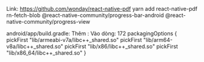Link: https://github.com/wonday/react-native-pdf
yarn add react-native-pdf rn-fetch-blob @react-native-community/progress-bar-android @react-native-community/progress-view

android/app/build.gradle:
Thêm : Vào dòng: 172
packagingOptions {
pickFirst "lib/armeabi-v7a/libc++\_shared.so"
pickFirst "lib/arm64-v8a/libc++\_shared.so"
pickFirst "lib/x86/libc++\_shared.so"
pickFirst "lib/x86_64/libc++\_shared.so"
}
